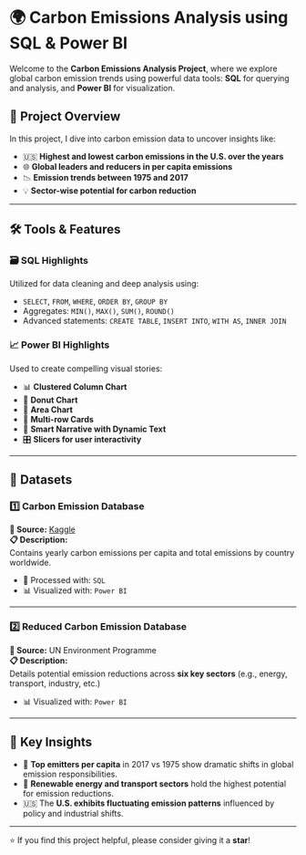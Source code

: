 # 🌍 Carbon Emissions Analysis using SQL & Power BI

Welcome to the **Carbon Emissions Analysis Project**, where we explore global carbon emission trends using powerful data tools: **SQL** for querying and analysis, and **Power BI** for visualization.



## 🧠 Project Overview

In this project, I dive into carbon emission data to uncover insights like:

- 🇺🇸 **Highest and lowest carbon emissions in the U.S. over the years**
- 🌐 **Global leaders and reducers in per capita emissions**
- 📉 **Emission trends between 1975 and 2017**
- 💡 **Sector-wise potential for carbon reduction**

---

## 🛠️ Tools & Features

### 🗃 SQL Highlights
Utilized for data cleaning and deep analysis using:

- `SELECT`, `FROM`, `WHERE`, `ORDER BY`, `GROUP BY`
- Aggregates: `MIN()`, `MAX()`, `SUM()`, `ROUND()`
- Advanced statements: `CREATE TABLE`, `INSERT INTO`, `WITH AS`, `INNER JOIN`

### 📈 Power BI Highlights
Used to create compelling visual stories:

- 📊 **Clustered Column Chart**
- 📍 **Donut Chart**
- 🌄 **Area Chart**
- 🔢 **Multi-row Cards**
- 🧠 **Smart Narrative with Dynamic Text**
- 🎛 **Slicers for user interactivity**

---

## 📂 Datasets

### 1️⃣ Carbon Emission Database  
**📌 Source:** [Kaggle](https://www.kaggle.com/)  
**📋 Description:**  
Contains yearly carbon emissions per capita and total emissions by country worldwide.

- 🔧 Processed with: `SQL`
- 📊 Visualized with: `Power BI`

---

### 2️⃣ Reduced Carbon Emission Database  
**📌 Source:** UN Environment Programme  
**📋 Description:**  
Details potential emission reductions across **six key sectors** (e.g., energy, transport, industry, etc.)

- 📊 Visualized with: `Power BI`

---


## 🧩 Key Insights

- 📌 **Top emitters per capita** in 2017 vs 1975 show dramatic shifts in global emission responsibilities.
- 🌿 **Renewable energy and transport sectors** hold the highest potential for emission reductions.
- 🇺🇸 The **U.S. exhibits fluctuating emission patterns** influenced by policy and industrial shifts.

---



⭐ If you find this project helpful, please consider giving it a **star**!

